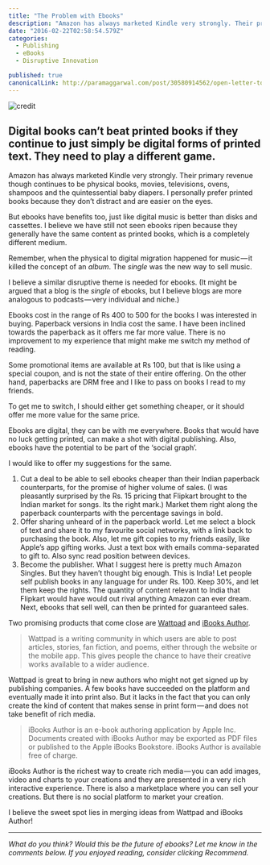 ```yaml
---
title: "The Problem with Ebooks"
description: "Amazon has always marketed Kindle very strongly. Their primary revenue though continues to be physical books, movies, televisions, ovens, shampoos and the quintessential baby diapers. I personally…"
date: "2016-02-22T02:58:54.579Z"
categories: 
  - Publishing
  - eBooks
  - Disruptive Innovation

published: true
canonicalLink: http://paramaggarwal.com/post/30580914562/open-letter-to-flipkart-doing-ebooks-better-than
---
```


![[credit](https://unsplash.com/photos/PkyL3p9Kx8c)](./asset-1.jpeg)

## Digital books can’t beat printed books if they continue to just simply be digital forms of printed text. They need to play a different game.

Amazon has always marketed Kindle very strongly. Their primary revenue though continues to be physical books, movies, televisions, ovens, shampoos and the quintessential baby diapers. I personally prefer printed books because they don’t distract and are easier on the eyes.

But ebooks have benefits too, just like digital music is better than disks and cassettes. I believe we have still not seen ebooks ripen because they generally have the same content as printed books, which is a completely different medium.

Remember, when the physical to digital migration happened for music — it killed the concept of an _album_. The _single_ was the new way to sell music.

I believe a similar disruptive theme is needed for ebooks. (It might be argued that a blog is the _single_ of ebooks, but I believe blogs are more analogous to podcasts — very individual and niche.)

Ebooks cost in the range of Rs 400 to 500 for the books I was interested in buying. Paperback versions in India cost the same. I have been inclined towards the paperback as it offers me far more value. There is no improvement to my experience that might make me switch my method of reading.

Some promotional items are available at Rs 100, but that is like using a special coupon, and is not the state of their entire offering. On the other hand, paperbacks are DRM free and I like to pass on books I read to my friends.

To get me to switch, I should either get something cheaper, or it should offer me more value for the same price.

Ebooks are digital, they can be with me everywhere. Books that would have no luck getting printed, can make a shot with digital publishing. Also, ebooks have the potential to be part of the ‘social graph’.

I would like to offer my suggestions for the same.

1.  Cut a deal to be able to sell ebooks cheaper than their Indian paperback counterparts, for the promise of higher volume of sales. (I was pleasantly surprised by the Rs. 15 pricing that Flipkart brought to the Indian market for songs. Its the right mark.) Market them right along the paperback counterparts with the percentage savings in bold.
2.  Offer sharing unheard of in the paperback world. Let me select a block of text and share it to my favourite social networks, with a link back to purchasing the book. Also, let me gift copies to my friends easily, like Apple’s app gifting works. Just a text box with emails comma-separated to gift to. Also sync read position between devices.
3.  Become the publisher. What I suggest here is pretty much Amazon Singles. But they haven’t thought big enough. This is India! Let people self publish books in any language for under Rs. 100. Keep 30%, and let them keep the rights. The quantity of content relevant to India that Flipkart would have would out rival anything Amazon can ever dream. Next, ebooks that sell well, can then be printed for guaranteed sales.

Two promising products that come close are [Wattpad](https://www.wattpad.com) and [iBooks Author](https://www.apple.com/ibooks-author/).

> Wattpad is a writing community in which users are able to post articles, stories, fan fiction, and poems, either through the website or the mobile app. This gives people the chance to have their creative works available to a wider audience.

Wattpad is great to bring in new authors who might not get signed up by publishing companies. A few books have succeeded on the platform and eventually made it into print also. But it lacks in the fact that you can only create the kind of content that makes sense in print form — and does not take benefit of rich media.

> iBooks Author is an e-book authoring application by Apple Inc. Documents created with iBooks Author may be exported as PDF files or published to the Apple iBooks Bookstore. iBooks Author is available free of charge.

iBooks Author is the richest way to create rich media — you can add images, video and charts to your creations and they are presented in a very rich interactive experience. There is also a marketplace where you can sell your creations. But there is no social platform to market your creation.

I believe the sweet spot lies in merging ideas from Wattpad and iBooks Author!

---

_What do you think? Would this be the future of ebooks? Let me know in the comments below. If you enjoyed reading, consider clicking Recommend._
